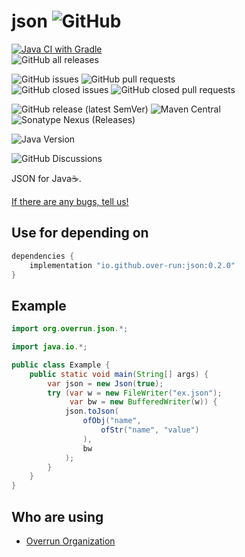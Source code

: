 # json ![GitHub](https://img.shields.io/github/license/Over-run/json)

[![Java CI with Gradle](https://github.com/Over-Run/json/actions/workflows/gradle.yml/badge.svg?event=push)](https://github.com/Over-Run/json/actions/workflows/gradle.yml)  
![GitHub all releases](https://img.shields.io/github/downloads/Over-Run/json/total)

![GitHub issues](https://img.shields.io/github/issues/Over-Run/json)
![GitHub pull requests](https://img.shields.io/github/issues-pr/Over-Run/json)  
![GitHub closed issues](https://img.shields.io/github/issues-closed/Over-Run/json)
![GitHub closed pull requests](https://img.shields.io/github/issues-pr-closed/Over-Run/json)

![GitHub release (latest SemVer)](https://img.shields.io/github/v/release/Over-Run/json)
![Maven Central](https://img.shields.io/maven-central/v/io.github.over-run/json)
![Sonatype Nexus (Releases)](https://img.shields.io/nexus/r/io.github.over-run/json?server=https%3A%2F%2Fs01.oss.sonatype.org)

![Java Version](https://img.shields.io/badge/Java%20Version-11-red)

![GitHub Discussions](https://img.shields.io/github/discussions/Over-Run/json)

JSON for Java:coffee:.

[If there are any bugs, tell us!](https://github.com/Over-Run/json/issues/new)

## Use for depending on

```groovy
dependencies {
    implementation "io.github.over-run:json:0.2.0"
}
```

## Example

```java
import org.overrun.json.*;

import java.io.*;

public class Example {
    public static void main(String[] args) {
        var json = new Json(true);
        try (var w = new FileWriter("ex.json");
             var bw = new BufferedWriter(w)) {
            json.toJson(
                ofObj("name",
                    ofStr("name", "value")
                ),
                bw
            );
        }
    }
}
```

## Who are using

- [Overrun Organization](https://github.com/Over-Run/)
